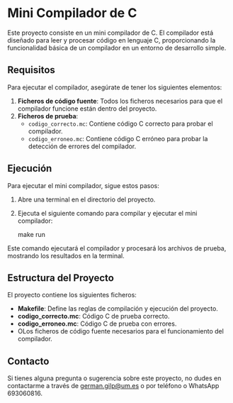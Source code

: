 # Mini Compilador de C

Este proyecto consiste en un mini compilador de C. El compilador está diseñado para leer y procesar código en lenguaje C, proporcionando la funcionalidad básica de un compilador en un entorno de desarrollo simple.

## Requisitos

Para ejecutar el compilador, asegúrate de tener los siguientes elementos:

1. **Ficheros de código fuente**: Todos los ficheros necesarios para que el compilador funcione están dentro del proyecto.
2. **Ficheros de prueba**:
   - `codigo_correcto.mc`: Contiene código C correcto para probar el compilador.
   - `codigo_erroneo.mc`: Contiene código C erróneo para probar la detección de errores del compilador.

## Ejecución

Para ejecutar el mini compilador, sigue estos pasos:

1. Abre una terminal en el directorio del proyecto.
2. Ejecuta el siguiente comando para compilar y ejecutar el mini compilador:

	make run
	
Este comando ejecutará el compilador y procesará los archivos de prueba, mostrando los resultados en la terminal.

## Estructura del Proyecto

El proyecto contiene los siguientes ficheros:

- **Makefile**: Define las reglas de compilación y ejecución del proyecto.
- **codigo_correcto.mc**: Código C de prueba correcto.
- **codigo_erroneo.mc**: Código C de prueba con errores.
- OLos ficheros de código fuente necesarios para el funcionamiento del compilador.

## Contacto

Si tienes alguna pregunta o sugerencia sobre este proyecto, no dudes en contactarme a través de german.gilp@um.es o por teléfono o WhatsApp 693060816.
